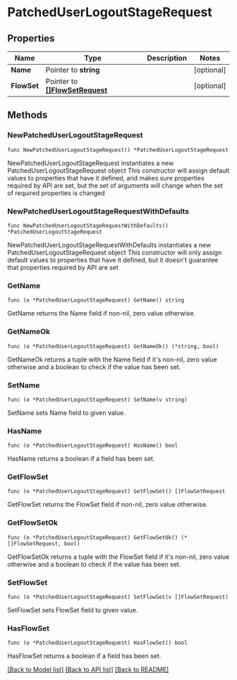 # PatchedUserLogoutStageRequest

## Properties

Name | Type | Description | Notes
------------ | ------------- | ------------- | -------------
**Name** | Pointer to **string** |  | [optional] 
**FlowSet** | Pointer to [**[]FlowSetRequest**](FlowSetRequest.md) |  | [optional] 

## Methods

### NewPatchedUserLogoutStageRequest

`func NewPatchedUserLogoutStageRequest() *PatchedUserLogoutStageRequest`

NewPatchedUserLogoutStageRequest instantiates a new PatchedUserLogoutStageRequest object
This constructor will assign default values to properties that have it defined,
and makes sure properties required by API are set, but the set of arguments
will change when the set of required properties is changed

### NewPatchedUserLogoutStageRequestWithDefaults

`func NewPatchedUserLogoutStageRequestWithDefaults() *PatchedUserLogoutStageRequest`

NewPatchedUserLogoutStageRequestWithDefaults instantiates a new PatchedUserLogoutStageRequest object
This constructor will only assign default values to properties that have it defined,
but it doesn't guarantee that properties required by API are set

### GetName

`func (o *PatchedUserLogoutStageRequest) GetName() string`

GetName returns the Name field if non-nil, zero value otherwise.

### GetNameOk

`func (o *PatchedUserLogoutStageRequest) GetNameOk() (*string, bool)`

GetNameOk returns a tuple with the Name field if it's non-nil, zero value otherwise
and a boolean to check if the value has been set.

### SetName

`func (o *PatchedUserLogoutStageRequest) SetName(v string)`

SetName sets Name field to given value.

### HasName

`func (o *PatchedUserLogoutStageRequest) HasName() bool`

HasName returns a boolean if a field has been set.

### GetFlowSet

`func (o *PatchedUserLogoutStageRequest) GetFlowSet() []FlowSetRequest`

GetFlowSet returns the FlowSet field if non-nil, zero value otherwise.

### GetFlowSetOk

`func (o *PatchedUserLogoutStageRequest) GetFlowSetOk() (*[]FlowSetRequest, bool)`

GetFlowSetOk returns a tuple with the FlowSet field if it's non-nil, zero value otherwise
and a boolean to check if the value has been set.

### SetFlowSet

`func (o *PatchedUserLogoutStageRequest) SetFlowSet(v []FlowSetRequest)`

SetFlowSet sets FlowSet field to given value.

### HasFlowSet

`func (o *PatchedUserLogoutStageRequest) HasFlowSet() bool`

HasFlowSet returns a boolean if a field has been set.


[[Back to Model list]](../README.md#documentation-for-models) [[Back to API list]](../README.md#documentation-for-api-endpoints) [[Back to README]](../README.md)



